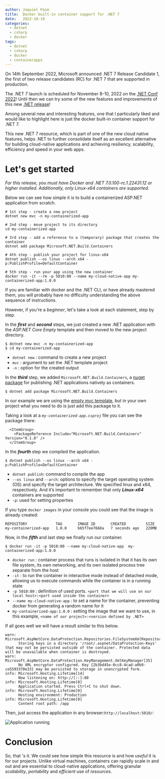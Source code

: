 ```yaml
---
author: Jaquiel Paim
title:  Docker built-in container support for .NET 7
date:   2022-10-10
categories: 
  - dotnet 
  - csharp 
  - docker
tags:
  - dotnet 
  - csharp 
  - docker 
  - containerapps
---
```

On 14th September 2022, Microsoft announced .NET 7 Release Candidate 1, the first of two release candidates (RC) for .NET 7 that are supported in production.

The .NET 7 launch is scheduled for November 8-10, 2022 on the [.NET Conf 2022](https://www.dotnetconf.net/)! Until then we can try some of the new features and improvements of this new [.NET release](https://devblogs.microsoft.com/dotnet/announcing-dotnet-7-rc-1/#:~:text=Don't%20forget%20about%20.,NET%207%20release)!


Among several new and interesting features, one that I particularly liked and would like to highlight here is just the docker built-in container support for .NET 7.

This new .NET 7 resource, which is part of one of the new cloud native features, helps .NET to further consolidate itself as an excellent alternative for building cloud-native applications and achieving resiliency, scalability, efficiency and speed in your web apps.


# Let's get started

_For this release, you must have Docker and .NET 7.0.100-rc.1.22431.12 or higher installed. Additionally, only Linux-x64 containers are supported_.

Below we can see how simple it is to build a containerized ASP.NET application from scratch.

```
# 1st step - create a new project 
dotnet new mvc -n my-containerized-app

# 2nd step - move project to its directory
cd my-containerized-app

# 3rd step - add a reference to a (temporary) package that creates the container
dotnet add package Microsoft.NET.Build.Containers

# 4th step - publish your project for linux-x64
dotnet publish --os linux --arch x64 -p:PublishProfile=DefaultContainer

# 5th step - run your app using the new container
docker run -it --rm -p 5010:80 --name my-cloud-native-app my-containerized-app:1.0.0

```

If you are familiar with docker and the .NET CLI, or have already mastered them, you will probably have no difficulty understanding the above sequence of instructions. 

However, if you're a _beginner_, let's take a look at each statement, step by step.

In the ___first___ and ___second___ steps, we just created a new .NET application with the _ASP.NET Core Empty_ template and then moved to the new project directory.

```
$ dotnet new mvc -n my-containerized-app
$ cd my-containerized-app
```
- `dotnet new` : command to create a new project
- `mvc` : argument to set the .NET template project
- `-n` : option for the created output

In the ___third___ step, we added `Microsoft.NET.Build.Containers`, a [nuget package](https://www.nuget.org/packages/Microsoft.NET.Build.Containers) for publishing .NET applications natively as containers.

```
$ dotnet add package Microsoft.NET.Build.Containers
```

In our example we are using the [empty mvc template](https://learn.microsoft.com/en-us/aspnet/core/tutorials/first-mvc-app/start-mvc?view=aspnetcore-6.0&tabs=visual-studio-code), but in your own project what you need to do is just add this package to it.

Taking a look at a _`my-containerized-app.csproj`_ file you can see the package there:
```
  <ItemGroup>
    <PackageReference Include="Microsoft.NET.Build.Containers" Version="0.1.8" />
  </ItemGroup>
```


In the ___fourth___ step we compiled the application.
```
$ dotnet publish --os linux --arch x64 - p:PublishProfile=DefaultContainer
```

- `dotnet publish`: command to compile the app
- `--os linux` and `--arch`: options to specify the target operating system (OS) and specify the target architecture. We specified linux and x64, respectively. And it’s important to remember that only ___Linux-x64___ containers are supported
- `-p`: used for setting properties

If you type `docker images` in your console you could see that the image is already created:
```
REPOSITORY             TAG       IMAGE ID       CREATED         SIZE
my-containerized-app   1.0.0     b65f7ee7668a   7 seconds ago   220MB
```

Now, in the ___fifth___ and last step we finally run our container.
```
$ docker run -it -p 5010:80 --name my-cloud-native-app  my-containerized-app:1.0.0
```
- `docker run` : container process that runs is isolated in that it has its own file system, its own networking, and its own isolated process tree separate from the host
- `-it` : to run the container in interactive mode instead of detached mode, allowing us to execute commands while the container is in a running state
- `-p 5010:80` : definition of used ports. `<port that we will use on our local host>:<port used inside the container>` 
- `--name my-cloud-native-app` : to set a name for the container, preventing docker from generating a random name for it   
- `my-containerized-app:1.0.0` : setting the image that we want to use, in this example, `<name of our project>:<version defined by .NET>`

If all goes well we will have a result similar to this below.
```
warn: Microsoft.AspNetCore.DataProtection.Repositories.FileSystemXmlRepository[60]
      Storing keys in a directory '/root/.aspnet/DataProtection-Keys' that may not be persisted outside of the container. Protected data will be unavailable when container is destroyed.
warn: Microsoft.AspNetCore.DataProtection.KeyManagement.XmlKeyManager[35]
      No XML encryptor configured. Key {2b3bd45e-0cc8-4cad-a0b9-ce5593370e33} may be persisted to storage in unencrypted form.
info: Microsoft.Hosting.Lifetime[14]
      Now listening on: http://[::]:80
info: Microsoft.Hosting.Lifetime[0]
      Application started. Press Ctrl+C to shut down.
info: Microsoft.Hosting.Lifetime[0]
      Hosting environment: Production
info: Microsoft.Hosting.Lifetime[0]
      Content root path: /app
```

Then, just access the application in any browser:`http://localhost:5010/`:

![Application running](https://dev-to-uploads.s3.amazonaws.com/uploads/articles/k5r1x5nyfcfr32jq7zim.png)



# Conclusion

So, that 's it. We could see how simple this resource is and how _useful_ it is for our projects. Unlike virtual machines, containers can rapidly scale in and out and are essential to cloud-native applications, offering granular _scalability_, _portability_ and _efficient_ use of _resources_. 
